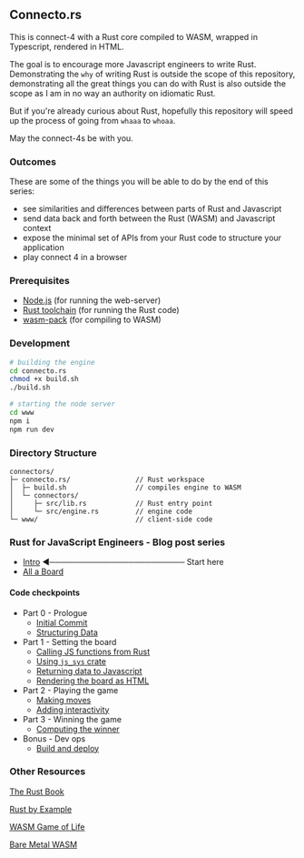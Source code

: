 ## Connecto.rs

This is connect-4 with a Rust core compiled to WASM, wrapped in Typescript, rendered in HTML.

The goal is to encourage more Javascript engineers to write Rust.
Demonstrating the `why` of writing Rust is outside the scope of this repository, demonstrating all the great things you can do with Rust is also outside the scope as I am in no way an authority on idiomatic Rust.

But if you're already curious about Rust, hopefully this repository will speed up the process of going from `whaaa` to `whoaa`.

May the connect-4s be with you.

### Outcomes

These are some of the things you will be able to do by the end of this series:

- see similarities and differences between parts of Rust and Javascript
- send data back and forth between the Rust (WASM) and Javascript context
- expose the minimal set of APIs from your Rust code to structure your application
- play connect 4 in a browser

### Prerequisites

- [Node.js](https://nodejs.org/en/download) (for running the web-server)
- [Rust toolchain](https://www.rust-lang.org/tools/install) (for running the Rust code)
- [wasm-pack](https://drager.github.io/wasm-pack/installer/) (for compiling to WASM)

### Development

```bash
# building the engine
cd connecto.rs
chmod +x build.sh
./build.sh

# starting the node server
cd www
npm i
npm run dev
```

### Directory Structure

```
connectors/
├─ connecto.rs/                // Rust workspace
│  ├─ build.sh                 // compiles engine to WASM
│  └─ connectors/
│     ├─ src/lib.rs            // Rust entry point
│     └─ src/engine.rs         // engine code
└─ www/                        // client-side code
```

### Rust for JavaScript Engineers - Blog post series

- [Intro](https://www.afloat.boats/posts/rust-for-javascript-engineers-pt-1) ◀──────────────────────── Start here
- [All a Board](https://www.afloat.boats/posts/rust-for-javascript-engineers-all-a-board)

#### Code checkpoints

- Part 0 - Prologue
  - [Initial Commit](https://github.com/tauseefk/connectors/tree/making-connections)
  - [Structuring Data](https://github.com/tauseefk/connectors/tree/data-as-enums)
- Part 1 - Setting the board
  - [Calling JS functions from Rust](https://github.com/tauseefk/connectors/tree/calling-home)
  - [Using `js_sys` crate](https://github.com/tauseefk/connectors/tree/calling-home-again)
  - [Returning data to Javascript](https://github.com/tauseefk/connectors/tree/returning-a-grid)
  - [Rendering the board as HTML](https://github.com/tauseefk/connectors/tree/rendering-html-grid)
- Part 2 - Playing the game
  - [Making moves](https://github.com/tauseefk/connectors/tree/making-moves)
  - [Adding interactivity](https://github.com/tauseefk/connectors/tree/interactivity)
- Part 3 - Winning the game
  - [Computing the winner](https://github.com/tauseefk/connectors/tree/winning-move)
- Bonus - Dev ops
  - [Build and deploy](https://github.com/tauseefk/connectors/tree/deployment)

### Other Resources

[The Rust Book](https://doc.rust-lang.org/book/title-page.html)

[Rust by Example](https://doc.rust-lang.org/rust-by-example/index.html)

[WASM Game of Life](https://rustwasm.github.io/book/game-of-life/introduction.html)

[Bare Metal WASM](https://cliffle.com/blog/bare-metal-wasm/)
